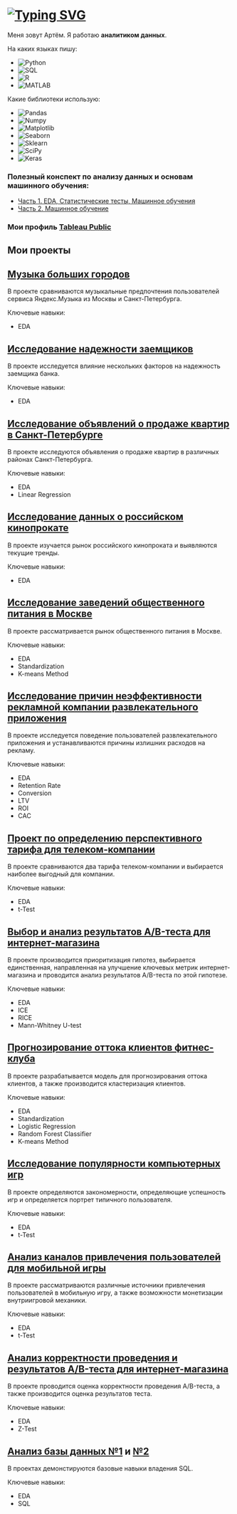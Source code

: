 # [![Typing SVG](https://readme-typing-svg.herokuapp.com?font=Fira+Code&pause=1000&width=435&lines=%D0%9F%D1%80%D0%BE%D0%B5%D0%BA%D1%82%D1%8B+%D0%BF%D0%BE+%D0%B0%D0%BD%D0%B0%D0%BB%D0%B8%D0%B7%D1%83+%D0%B4%D0%B0%D0%BD%D0%BD%D1%8B%D1%85)](https://git.io/typing-svg)

Меня зовут Артём. Я работаю **аналитиком данных**. 

На каких языках пишу:

* ![Python](https://img.shields.io/badge/-Python-blue)
* ![SQL](https://img.shields.io/badge/-SQL-blue)
* ![R](https://img.shields.io/badge/-R-blue)
* ![MATLAB](https://img.shields.io/badge/-MATLAB-blue)

Какие библиотеки использую:

* ![Pandas](https://img.shields.io/badge/-Pandas-yellow)
* ![Numpy](https://img.shields.io/badge/-Numpy-yellow)
* ![Matplotlib](https://img.shields.io/badge/-Matplotlib-yellow)
* ![Seaborn](https://img.shields.io/badge/-Seaborn-yellow)
* ![Sklearn](https://img.shields.io/badge/-Sklearn-yellow)
* ![SciPy](https://img.shields.io/badge/-SciPy-yellow)
* ![Keras](https://img.shields.io/badge/-Keras-yellow)

### Полезный конспект по анализу данных и основам машинного обучения: 
* [Часть 1. EDA, Статистические тесты, Машинное обучения](https://github.com/aafominov96/analytical_projects/blob/main/statistical_analysis.ipynb) 
* [Часть 2. Машинное обучение](https://github.com/aafominov96/analytical_projects/blob/main/neural_networks_in_data_analysis.ipynb)

### Мои профиль [Tableau Public](https://public.tableau.com/app/profile/artyom.fominov)
## Мои проекты
 
## [Музыка больших городов](https://github.com/aafominov96/analytical_projects/blob/main/music_of_big_cities.ipynb)
 
 В проекте сравниваются музыкальные предпочтения пользователей сервиса Яндекс.Музыка из Москвы и Санкт-Петербурга.

 Ключевые навыки:
 * EDA

## [Исследование надежности заемщиков](https://github.com/aafominov96/analytical_projects/blob/main/research_for_credit_scoring_model.ipynb)
 
 В проекте исследуется влияние нескольких факторов на надежность заемщика банка.
 
 Ключевые навыки:
 * EDA
 
## [Исследование объявлений о продаже квартир в Санкт-Петербурге](https://github.com/aafominov96/analytical_projects/blob/main/SPB_real_estate_market.ipynb)
 
 В проекте исследуются объявления о продаже квартир в различных районах Санкт-Петербурга.
 
 Ключевые навыки:
 * EDA
 * Linear Regression
 
## [Исследование данных о российском кинопрокате](https://github.com/aafominov96/analytical_projects/blob/main/russian_film_distribution.ipynb)
 
 В проекте изучается рынок российского кинопроката и выявляются текущие тренды.
 
 Ключевые навыки:
 * EDA
 
## [Исследование заведений общественного питания в Москве](https://github.com/aafominov96/analytical_projects/blob/main/public_catering_in_Moscow.ipynb)
 
В проекте рассматривается рынок общественного питания в Москве.

Ключевые навыки:
* EDA
* Standardization
* K-means Method

## [Исследование причин неэффективности рекламной компании развлекательного приложения](https://github.com/aafominov96/analytical_projects/blob/main/effectiveness_of_a_advertising_company.ipynb)

В проекте исследуется поведение пользователей развлекательного приложения и устанавливаются причины излишних расходов на рекламу.

Ключевые навыки:
* EDA
* Retention Rate
* Conversion
* LTV
* ROI
* CAC

## [Проект по определению перспективного тарифа для телеком-компании](https://github.com/aafominov96/analytical_projects/blob/main/choosing_the_best_tariff.ipynb)

В проекте сравниваются два тарифа телеком-компании и выбирается наиболее выгодный для компании.

Ключевые навыки:
* EDA
* t-Test

## [Выбор и анализ результатов A/B-теста для интернет-магазина](https://github.com/aafominov96/analytical_projects/blob/main/ab_test_for_online_store.ipynb)

В проекте производится приоритизация гипотез, выбирается единственная, направленная на улучшение ключевых метрик интернет-магазина и проводится анализ результатов A/B-теста по этой гипотезе.

Ключевые навыки:
* EDA
* ICE
* RICE
* Mann-Whitney U-test

## [Прогнозирование оттока клиентов фитнес-клуба](https://github.com/aafominov96/analytical_projects/blob/main/ML_in_fitness.ipynb)

В проекте разрабатывается модель для прогнозирования оттока клиентов, а также производится кластеризация клиентов.

Ключевые навыки:
* EDA
* Standardization
* Logistic Regression
* Random Forest Classifier
* K-means Method

## [Исследование популярности компьютерных игр](https://github.com/aafominov96/analytical_projects/blob/main/PC_games_research.ipynb)

В проекте определяются закономерности, определяющие успешность игр и определяется портрет типичного пользователя.

Ключевые навыки:
* EDA
* t-Test

## [Анализ каналов привлечения пользователей для мобильной игры](https://github.com/aafominov96/analytical_projects/blob/main/mobile_game_advertising_sources.ipynb)

В проекте рассматриваются различные источники привлечения пользователей в мобильную игру, а также возможности монетизации внутриигровой механики.

Ключевые навыки:
* EDA
* t-Test

## [Анализ корректности проведения и результатов A/B-теста для интернет-магазина](https://github.com/aafominov96/analytical_projects/blob/main/ab_test_result_analysis.ipynb)

В проекте проводится оценка корректности проведения A/B-теста, а также производится оценка результатов теста.

Ключевые навыки:
* EDA
* Z-Test

## [Анализ базы данных №1](https://github.com/aafominov96/analytical_projects/blob/main/sql_in_python.ipynb) и [№2](https://github.com/aafominov96/analytical_projects/blob/main/sql_in_python_2.ipynb)

В проектах демонстируются базовые навыки владения SQL.

Ключевые навыки:
* EDA
* SQL
 
